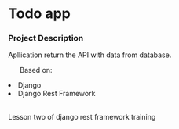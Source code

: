 <h1>Todo app</h1> 
<h3>Project Description</h3>
<p>Apllication return the API with data from database.</p>
<ul>Based on:</ul>
<li>Django</li>
<li>Django Rest Framework</li>
<br>
<p>Lesson two of django rest framework training</p>
